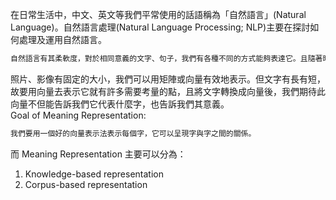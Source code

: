 在日常生活中，中文、英文等我們平常使用的話語稱為「自然語言」(Natural Language)。自然語言處理(Natural Language Processing; NLP)主要在探討如何處理及運用自然語言。
```bash
自然語言有其柔軟度，對於相同意義的文字、句子，我們有各種不同的方式能夠表達它。且隨著時代不同，自然語言會不斷改變、演進！
```
照片、影像有固定的大小，我們可以用矩陣或向量有效地表示。但文字有長有短，故要用向量去表示它就有許多需要考量的點，且將文字轉換成向量後，我們期待此向量不但能告訴我們它代表什麼字，也告訴我們其意義。
<br>Goal of Meaning Representation:
```bash
我們要用一個好的向量表示法表示每個字，它可以呈現字與字之間的關係。
```
而 Meaning Representation 主要可以分為：
1. Knowledge-based representation
2. Corpus-based representation
